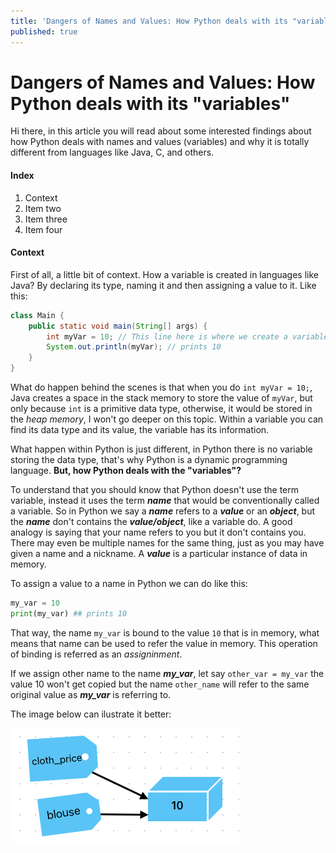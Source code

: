 ```yaml
---
title: 'Dangers of Names and Values: How Python deals with its "variables"'
published: true
---
```


# Dangers of Names and Values: How Python deals with its "variables"

Hi there, in this article you will read about some interested findings about how Python deals with names and values (variables) and why it is totally different from languages like Java, C, and others.

#### [](#index) Index

1.  Context
1.  Item two
1.  Item three
1.  Item four


#### [](#context) Context

First of all, a little bit of context. How a variable is created in languages like Java? By declaring its type, naming it and then assigning a value to it.
Like this:
```java
class Main {
    public static void main(String[] args) {
        int myVar = 10; // This line here is where we create a variable
        System.out.println(myVar); // prints 10
    }
}
```
What do happen behind the scenes is that when you do `int myVar = 10;`, Java creates a space in the stack memory to store the value of `myVar`, but only because `int` is a primitive data type, otherwise, it would be stored in the _heap memory_, I won't go deeper on this topic. Within a variable you can find its data type and its value, the variable has its information.

What happen within Python is just different, in Python there is no variable storing the data type, that's why Python is a dynamic programming language. **But, how Python deals with the "variables"?**

To understand that you should know that Python doesn't use the term variable, instead it uses the term _**name**_ that would be conventionally called a variable. So in Python we say a _**name**_ refers to a **_value_** or an _**object**_, but the _**name**_ don't contains the _**value/object**_, like a variable do. A good analogy is saying that your name refers to you but it don't contains you. There may even be multiple names for the same thing, just as you may have given a name and a nickname. A _**value**_ is a particular instance of data in memory.

To assign a value to a name in Python we can do like this:
```python
my_var = 10
print(my_var) ## prints 10
```

That way, the name `my_var` is bound to the value `10` that is in memory, what means that name can be used to refer the value in memory. This operation of binding is referred as an _assigninment_.

If we assign other name to the name **_my_var_**, let say `other_var = my_var` the value 10 won't get copied but the name `other_name` will refer to the same original value as **_my_var_** is referring to.

The image below can ilustrate it better:

![](https://github.com/odravison/odravison.github.io/blob/main/not_included_assets/assigning_two_names_same_value.png)

